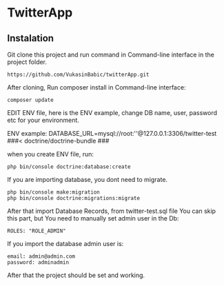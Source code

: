 # TwitterApp

## Instalation
Git clone this project and run command in Command-line interface in the project folder.
```
https://github.com/VukasinBabic/twitterApp.git
```
After cloning, Run composer install in Command-line interface:
```
composer update
```

EDIT ENV file, here is the ENV example, change DB name, user, password etc for your environment. 

ENV example:
DATABASE_URL=mysql://root:''@127.0.0.1:3306/twitter-test
###< doctrine/doctrine-bundle ###

when you create ENV file, run:
```
php bin/console doctrine:database:create
```
If you are importing database, you dont need to migrate.
```
php bin/console make:migration
php bin/console doctrine:migrations:migrate
```
After that import Database Records, from twitter-test.sql file
You can skip this part, but You need to manually set admin user in the Db:
```
ROLES: "ROLE_ADMIN"
```
If you import the database admin user is:
```
email: admin@admin.com
password: adminadmin
```
After that the project should be set and working. 
